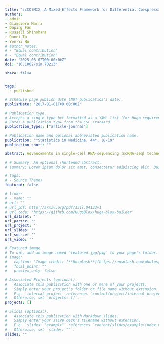 ```yaml
---
title: "scCOSMIX: A Mixed-Effects Framework for Differential Coexpression and Transcriptional Interactions Modeling in Single-Cell RNA-Seq"
authors:
- admin
- Giampiero Marra
- Daping Fan
- Russell Shinohara
- Danni Tu
- Yen-Yi Ho
# author_notes:
# - "Equal contribution"
# - "Equal contribution"
date: "2025-08-07T00:00:00Z"
doi: "10.1002/sim.70213"

share: false


tags:
  - published

# Schedule page publish date (NOT publication's date).
publishDate: "2017-01-01T00:00:00Z"

# Publication type.
# Accepts a single type but formatted as a YAML list (for Hugo requirements).
# Enter a publication type from the CSL standard.
publication_types: ["article-journal"]

# Publication name and optional abbreviated publication name.
publication: "*Statistics in Medicine, 44*, 18-19"
publication_short: ""

abstract: Advancements in single-cell RNA-sequencing (scRNA-seq) technologies generate a wealth of gene expression data that provide exciting opportunities for studying gene-gene interactions systematically at individual cell resolution. Genetic interactions within a cell are tightly regulated and often highly dynamic in response to internal cellular signals and external stimuli. Evidence of these dynamic interactions can often be observed in scRNA-seq data by examining conditional co-expression changes. Existing approaches for studying these dynamic interaction changes in scRNA-seq data do not address the multi-subject hierarchical design commonly considered in single-cell experiments. In this paper, we propose a Mixed-effects framework for differential Coexpression and transcriptional interaction modeling in Single-Cell RNA-seq (scCOSMiX) to account for the cell-cell correlation from the same individual. The proposed copula-based approach allows the zero-inflation, marginal, and association parameters to be modeled as functions of covariates with subject-level random effects, to enable analyses to be tailored to the data under consideration. A series of simulation analyses were conducted to evaluate and compare the performance of scCOSMiX to other existing approaches. We applied the proposed method to both droplet and plate-based scRNA-seq data sets GSE266919 and GSE108989 to illustrate its applicability across distinct scRNA-seq experimental protocols.

# # Summary. An optional shortened abstract.
# summary: Lorem ipsum dolor sit amet, consectetur adipiscing elit. Duis posuere tellus ac convallis placerat. Proin tincidunt magna sed ex sollicitudin condimentum.

# tags:
# - Source Themes
featured: false

# links:
# - name: ""
# url: ""
# url_pdf: http://arxiv.org/pdf/1512.04133v1
# url_code: 'https://github.com/HugoBlox/hugo-blox-builder'
url_dataset: ''
url_poster: ''
url_project: ''
url_slides: ''
url_source: ''
url_video: ''

# Featured image
# To use, add an image named `featured.jpg/png` to your page's folder. 
# image:
#   caption: 'Image credit: [**Unsplash**](https://unsplash.com/photos/jdD8gXaTZsc)'
#   focal_point: ""
#   preview_only: false

# Associated Projects (optional).
#   Associate this publication with one or more of your projects.
#   Simply enter your project's folder or file name without extension.
#   E.g. `internal-project` references `content/project/internal-project/index.md`.
#   Otherwise, set `projects: []`.
projects: []

# Slides (optional).
#   Associate this publication with Markdown slides.
#   Simply enter your slide deck's filename without extension.
#   E.g. `slides: "example"` references `content/slides/example/index.md`.
#   Otherwise, set `slides: ""`.
slides: ""
---
```


<!-- {{% callout note %}}
Click the *Cite* button above to demo the feature to enable visitors to import publication metadata into their reference management software.
{{% /callout %}}

{{% callout note %}}
Create your slides in Markdown - click the *Slides* button to check out the example.
{{% /callout %}}

Add the publication's **full text** or **supplementary notes** here. You can use rich formatting such as including [code, math, and images](https://docs.hugoblox.com/content/writing-markdown-latex/). -->
